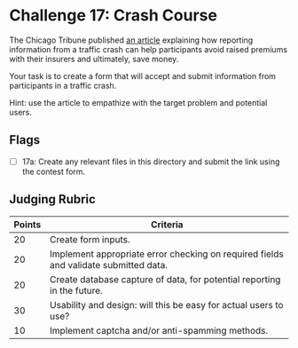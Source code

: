 # Challenge 17: Crash Course

The Chicago Tribune published [an article](http://www.chicagotribune.com/classified/automotive/chi-car-accident-what-to-do-next-112310-story.html) explaining how reporting information from a traffic crash can help participants avoid raised premiums with their insurers and ultimately, save money.

Your task is to create a form that will accept and submit information from participants in a traffic crash.

Hint: use the article to empathize with the target problem and potential users.

## Flags

- [ ] 17a: Create any relevant files in this directory and submit the link using the contest form.

## Judging Rubric

Points | Criteria
------ | --------
20 | Create form inputs.
20 | Implement appropriate error checking on required fields and validate submitted data.
20 | Create database capture of data, for potential reporting in the future.
30 | Usability and design: will this be easy for actual users to use?
10 | Implement captcha and/or anti-spamming methods.